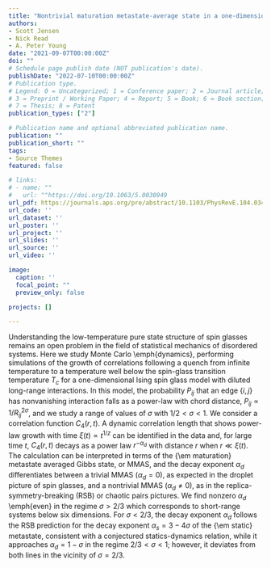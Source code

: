 ```yaml
---
title: "Nontrivial maturation metastate-average state in a one-dimensional long-range Ising spin glass: Above and below the upper critical range"
authors:
- Scott Jensen
- Nick Read
- A. Peter Young
date: "2021-09-07T00:00:00Z"
doi: ""
# Schedule page publish date (NOT publication's date).
publishDate: "2022-07-10T00:00:00Z"
# Publication type.
# Legend: 0 = Uncategorized; 1 = Conference paper; 2 = Journal article;
# 3 = Preprint / Working Paper; 4 = Report; 5 = Book; 6 = Book section;
# 7 = Thesis; 8 = Patent
publication_types: ["2"]

# Publication name and optional abbreviated publication name.
publication: ""
publication_short: ""
tags:
- Source Themes
featured: false

# links:
# - name: ""
#   url: ""https://doi.org/10.1063/5.0030949
url_pdf: https://journals.aps.org/pre/abstract/10.1103/PhysRevE.104.034105
url_code: ''
url_dataset: ''
url_poster: ''
url_project: ''
url_slides: ''
url_source: ''
url_video: ''

image:
  caption: ''
  focal_point: ""
  preview_only: false

projects: []

---
```


Understanding the low-temperature pure state structure of spin glasses remains an open problem in the field of statistical 
mechanics of disordered systems. Here we study Monte Carlo \emph{dynamics}, performing simulations of the growth of correlations following 
a quench from infinite temperature to a temperature well below the spin-glass transition temperature $T_c$  for a 
one-dimensional Ising spin glass model with diluted long-range interactions. In this model, the probability $P_{ij}$
that an edge $\{i,j\}$ has nonvanishing interaction falls as a power-law with chord distance, $P_{ij}\propto1/R_{ij}^{2\sigma}$,
and we study a range of values of $\sigma$ with $1/2<\sigma<1$. We consider a correlation function $C_{4}(r,t)$. A
dynamic correlation length that shows power-law growth with time $\xi(t)\propto t^{1/z}$ can be identified 
in the data and, for large time $t$, $C_{4}(r,t)$ decays as a power law $r^{-\alpha_d}$ with distance $r$ when 
$r\ll \xi(t)$. The calculation can be interpreted in terms of the {\em maturation} 
metastate averaged Gibbs state, or MMAS, and the decay exponent $\alpha_d$ differentiates between a trivial MMAS 
($\alpha_d=0$), as expected in the droplet picture of spin glasses, and a nontrivial MMAS ($\alpha_d\ne 0$), as in the 
replica-symmetry-breaking (RSB) or 
chaotic pairs pictures. We find nonzero $\alpha_d$ \emph{even} in the regime $\sigma >2/3$ which corresponds to 
short-range systems below six dimensions. For $\sigma < 2/3$, the decay exponent $\alpha_d$ follows the RSB prediction 
for the decay exponent $\alpha_s = 3 - 4 \sigma$ of the {\em static} metastate, consistent with a conjectured 
statics-dynamics relation, while it approaches $\alpha_d=1-\sigma$ in the regime $2/3<\sigma<1$; however, 
it deviates from both lines in the vicinity of $\sigma=2/3$.
